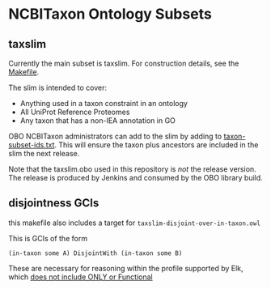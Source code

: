 # NCBITaxon Ontology Subsets

## taxslim

Currently the main subset is taxslim. For construction details, see
the [Makefile](Makefile).

The slim is intended to cover:

 * Anything used in a taxon constraint in an ontology
 * All UniProt Reference Proteomes
 * Any taxon that has a non-IEA annotation in GO

OBO NCBITaxon administrators can add to the slim by adding to
[taxon-subset-ids.txt](taxon-subset-ids.txt). This will ensure the
taxon plus ancestors are included in the slim the next release.

Note that the taxslim.obo used in this repository is *not* the release
version. The release is produced by Jenkins and consumed by the OBO
library build.

## disjointness GCIs

this makefile also includes a target for `taxslim-disjoint-over-in-taxon.owl`

This is GCIs of the form

    (in-taxon some A) DisjointWith (in-taxon some B)

These are necessary for reasoning within the profile supported by Elk, which [does not include ONLY or Functional](https://github.com/liveontologies/elk-reasoner/wiki/OwlFeatures)
